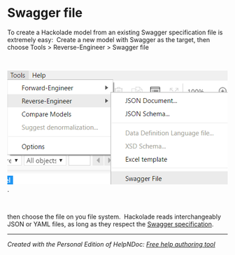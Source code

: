 # Swagger file

To create a Hackolade model from an existing Swagger specification file is extremely easy:&nbsp; Create a new model with Swagger as the target, then choose Tools \> Reverse-Engineer \> Swagger file

&nbsp;

![Image](<lib/Swagger%20reverse-engineering%20menu.png>). &nbsp;

&nbsp;

then choose the file on you file system.&nbsp; Hackolade reads interchangeably JSON or YAML files, as long as they respect the [Swagger specification](<https://github.com/OAI/OpenAPI-Specification/blob/master/versions/2.0.md> "target=\"\_blank\"").


***
_Created with the Personal Edition of HelpNDoc: [Free help authoring tool](<https://www.helpndoc.com/help-authoring-tool>)_
